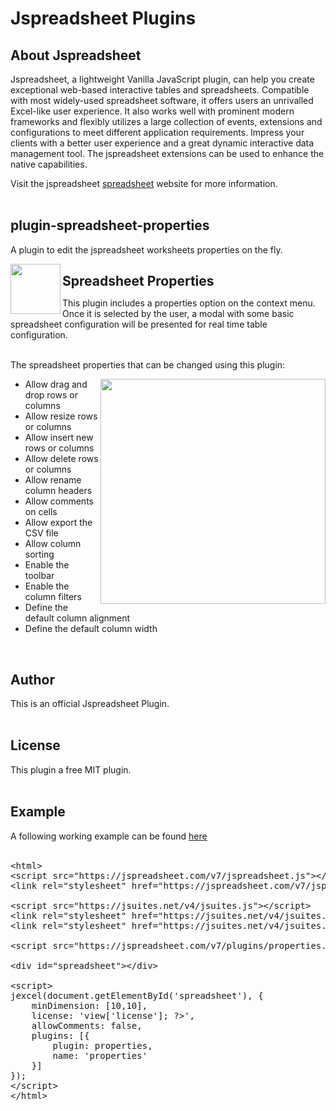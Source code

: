 <h1>Jspreadsheet Plugins</h1>

## About Jspreadsheet

Jspreadsheet, a lightweight Vanilla JavaScript plugin, can help you create exceptional web-based interactive tables and spreadsheets. Compatible with most widely-used spreadsheet software, it offers users an unrivalled Excel-like user experience. It also works well with prominent modern frameworks and flexibly utilizes a large collection of events, extensions and configurations to meet different application requirements. Impress your clients with a better user experience and a great dynamic interactive data management tool. The jspreadsheet extensions can be used to enhance the native capabilities.

Visit the jspreadsheet <a href='https://jspreadsheet.com/v7'>spreadsheet</a> website for more information.<br><br>

## plugin-spreadsheet-properties
A plugin to edit the jspreadsheet worksheets properties on the fly.

<img src='https://jspreadsheet.com/templates/default/img/properties-spreadsheet-plugin-icon.png' width='80' align='left'>

<h2 style='margin-bottom: 0px;'>Spreadsheet Properties</h2>

This plugin includes a properties option on the context menu. Once it is selected by the user, a modal with some basic spreadsheet configuration will be presented for real time table configuration.<br><br>

The spreadsheet properties that can be changed using this plugin:

<img src='https://jspreadsheet.com/plugins/spreadsheet-column-properties.png' height='360' align='right'>
<ul>
<li>Allow drag and drop rows or columns</li>
<li>Allow resize rows or columns</li>
<li>Allow insert new rows or columns</li>
<li>Allow delete rows or columns </li>
<li>Allow rename column headers</li>
<li>Allow comments on cells</li>
<li>Allow export the CSV file</li>
<li>Allow column sorting</li>
<li>Enable the toolbar</li>
<li>Enable the column filters</li>
<li>Define the default column alignment</li>
<li>Define the default column width</li>
</ul>

<br>

<h2>Author</h2>
This is an official Jspreadsheet Plugin.<br><br>

<h2>License</h2>
This plugin a free MIT plugin.<br><br>

<h2>Example</h2>
A following working example can be found <a href='https://jspreadsheet.com/plugins/properties'>here</a><br><br>

<pre class="prettyprint linenums">
&#60;html>
&#60;script src="https://jspreadsheet.com/v7/jspreadsheet.js">&#60;/script>
&#60;link rel="stylesheet" href="https://jspreadsheet.com/v7/jspreadsheet.css" type="text/css" />

&#60;script src="https://jsuites.net/v4/jsuites.js">&#60;/script>
&#60;link rel="stylesheet" href="https://jsuites.net/v4/jsuites.css" type="text/css" />
&#60;link rel="stylesheet" href="https://jsuites.net/v4/jsuites.layout.css" type="text/css" />

&#60;script src="https://jspreadsheet.com/v7/plugins/properties.js">&#60;/script>

&#60;div id="spreadsheet">&#60;/div>

&#60;script>
jexcel(document.getElementById('spreadsheet'), {
    minDimension: [10,10],
    license: '<?php echo $this->view['license']; ?>',
    allowComments: false,
    plugins: [{ 
        plugin: properties,
        name: 'properties'
    }]
});
&#60;/script>
&#60;/html>
</pre>
